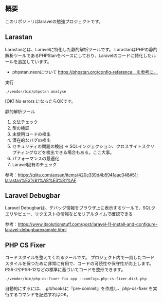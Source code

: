 ## 概要
このリポジトリはlaravelの勉強プロジェクトです。

## Larastan
Larastanとは、Laravelに特化した静的解析ツールです。
LarastanはPHPの静的解析ツールであるPHPStanをベースにしており、Laravelのコードに特化したルールを追加しています。

- phpstan.neonについて
https://phpstan.org/config-reference　を参考に。

実行
```
./vendor/bin/phpstan analyse
```
  [OK] No errors  になったらOKです。

静的解析ツール
1. 文法チェック
2. 型の検証
3. 未使用コードの検出
4. 潜在的なバグの検出
5. セキュリティの問題の検出
=> SQLインジェクション、クロスサイトスクリプティングなどを検出できる場合もある。ここ大事。
6. パフォーマンスの最適化
7. Laravel固有のチェック

参考：https://qiita.com/aosan/items/420e339d4b5941aac048#51-larastan%E3%81%A8%E3%81%AF

## Laravel Debugbar
Laravel Debugbarは、デバッグ情報をブラウザ上に表示するツールで、SQLクエリやビュー、リクエストの情報などをリアルタイムで確認できる

参考：https://www.itsolutionstuff.com/post/laravel-11-install-and-configure-laravel-debugbarexample.html


## PHP CS Fixer
コードスタイルを整えてくれるツールです。
プロジェクト内で一貫したコードスタイルを保つために非常に有用で、コードの可読性や保守性が向上します。PSR-2やPSR-12などの標準に基づいてコードを整形できます。

```
./vendor/bin/php-cs-fixer fix app --config=.php-cs-fixer.dist.php
```

自動的にするには、
.git/hooksに『pre-commit』を作成し、php-cs-fixer を実行するコマンドを記述すればOK。

